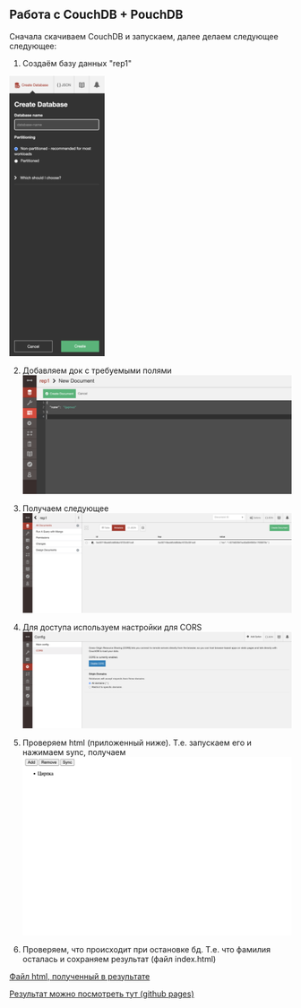 ## Работа с CouchDB + PouchDB


Сначала скачиваем CouchDB и запускаем, далее делаем следующее следующее:

1. Создаём базу данных "rep1"

<img src="data/couchdb-1.png" height="500">

2. Добавляем док с требуемыми полями
![alt text](/data/couchdb-2.png) 


3. Получаем следующее
![alt text](/data/couchdb-3.png) 


4. Для доступа используем настройки для CORS
![alt text](/data/couchdb-4.png) 


5. Проверяем html (приложенный ниже). Т.е. запускаем его и нажимаем sync, получаем
![alt text](/data/couchdb-5.png) 


6. Проверяем, что происходит при остановке бд. Т.е. что фамилия осталась и сохраняем результат (файл index.html)



[Файл html, полученный в результате](index.html)

[Результат можно посмотреть тут (github pages)](https://denis-zierpka.github.io/DB_Sbertech/)
